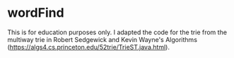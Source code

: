 # wordFind

This is for education purposes only. I adapted the code for the trie from the multiway trie in Robert Sedgewick and Kevin Wayne's Algorithms (https://algs4.cs.princeton.edu/52trie/TrieST.java.html).
